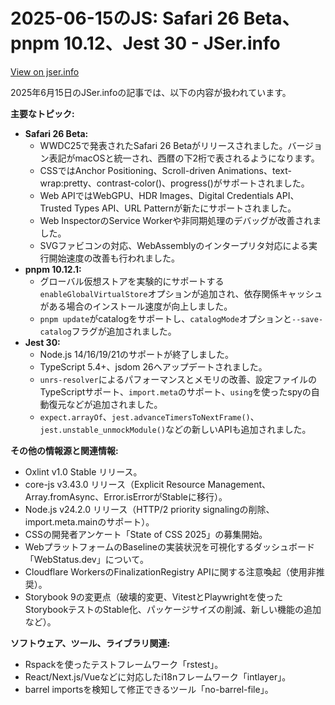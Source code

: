 # 2025-06-15のJS: Safari 26 Beta、pnpm 10.12、Jest 30 - JSer.info

[View on jser.info](https://jser.info/2025/06/15/safari-26-beta-pnpm-10.12-jest-30/)

2025年6月15日のJSer.infoの記事では、以下の内容が扱われています。

**主要なトピック:**

*   **Safari 26 Beta:**
    *   WWDC25で発表されたSafari 26 Betaがリリースされました。バージョン表記がmacOSと統一され、西暦の下2桁で表されるようになります。
    *   CSSではAnchor Positioning、Scroll-driven Animations、text-wrap:pretty、contrast-color()、progress()がサポートされました。
    *   Web APIではWebGPU、HDR Images、Digital Credentials API、Trusted Types API、URL Patternが新たにサポートされました。
    *   Web InspectorのService Workerや非同期処理のデバッグが改善されました。
    *   SVGファビコンの対応、WebAssemblyのインタープリタ対応による実行開始速度の改善も行われました。
*   **pnpm 10.12.1:**
    *   グローバル仮想ストアを実験的にサポートする`enableGlobalVirtualStore`オプションが追加され、依存関係キャッシュがある場合のインストール速度が向上しました。
    *   `pnpm update`がcatalogをサポートし、`catalogMode`オプションと`--save-catalog`フラグが追加されました。
*   **Jest 30:**
    *   Node.js 14/16/19/21のサポートが終了しました。
    *   TypeScript 5.4+、jsdom 26へアップデートされました。
    *   `unrs-resolver`によるパフォーマンスとメモリの改善、設定ファイルのTypeScriptサポート、`import.meta`のサポート、`using`を使ったspyの自動復元などが追加されました。
    *   `expect.arrayOf`、`jest.advanceTimersToNextFrame()`、`jest.unstable_unmockModule()`などの新しいAPIも追加されました。

**その他の情報源と関連情報:**

*   Oxlint v1.0 Stable リリース。
*   core-js v3.43.0 リリース（Explicit Resource Management、Array.fromAsync、Error.isErrorがStableに移行）。
*   Node.js v24.2.0 リリース（HTTP/2 priority signalingの削除、import.meta.mainのサポート）。
*   CSSの開発者アンケート「State of CSS 2025」の募集開始。
*   WebプラットフォームのBaselineの実装状況を可視化するダッシュボード「WebStatus.dev」について。
*   Cloudflare WorkersのFinalizationRegistry APIに関する注意喚起（使用非推奨）。
*   Storybook 9の変更点（破壊的変更、VitestとPlaywrightを使ったStorybookテストのStable化、パッケージサイズの削減、新しい機能の追加など）。

**ソフトウェア、ツール、ライブラリ関連:**

*   Rspackを使ったテストフレームワーク「rstest」。
*   React/Next.js/Vueなどに対応したi18nフレームワーク「intlayer」。
*   barrel importsを検知して修正できるツール「no-barrel-file」。
